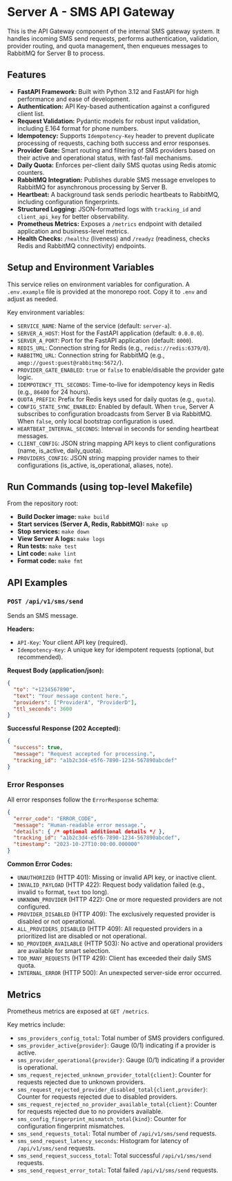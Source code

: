 # Server A - SMS API Gateway

This is the API Gateway component of the internal SMS gateway system. It handles incoming SMS send requests, performs authentication, validation, provider routing, and quota management, then enqueues messages to RabbitMQ for Server B to process.

## Features

*   **FastAPI Framework:** Built with Python 3.12 and FastAPI for high performance and ease of development.
*   **Authentication:** API Key-based authentication against a configured client list.
*   **Request Validation:** Pydantic models for robust input validation, including E.164 format for phone numbers.
*   **Idempotency:** Supports `Idempotency-Key` header to prevent duplicate processing of requests, caching both success and error responses.
*   **Provider Gate:** Smart routing and filtering of SMS providers based on their active and operational status, with fast-fail mechanisms.
*   **Daily Quota:** Enforces per-client daily SMS quotas using Redis atomic counters.
*   **RabbitMQ Integration:** Publishes durable SMS message envelopes to RabbitMQ for asynchronous processing by Server B.
*   **Heartbeat:** A background task sends periodic heartbeats to RabbitMQ, including configuration fingerprints.
*   **Structured Logging:** JSON-formatted logs with `tracking_id` and `client_api_key` for better observability.
*   **Prometheus Metrics:** Exposes a `/metrics` endpoint with detailed application and business-level metrics.
*   **Health Checks:** `/healthz` (liveness) and `/readyz` (readiness, checks Redis and RabbitMQ connectivity) endpoints.

## Setup and Environment Variables

This service relies on environment variables for configuration. A `.env.example` file is provided at the monorepo root. Copy it to `.env` and adjust as needed.

Key environment variables:

*   `SERVICE_NAME`: Name of the service (default: `server-a`).
*   `SERVER_A_HOST`: Host for the FastAPI application (default: `0.0.0.0`).
*   `SERVER_A_PORT`: Port for the FastAPI application (default: `8000`).
*   `REDIS_URL`: Connection string for Redis (e.g., `redis://redis:6379/0`).
*   `RABBITMQ_URL`: Connection string for RabbitMQ (e.g., `amqp://guest:guest@rabbitmq:5672/`).
*   `PROVIDER_GATE_ENABLED`: `true` or `false` to enable/disable the provider gate logic.
*   `IDEMPOTENCY_TTL_SECONDS`: Time-to-live for idempotency keys in Redis (e.g., `86400` for 24 hours).
*   `QUOTA_PREFIX`: Prefix for Redis keys used for daily quotas (e.g., `quota`).
*   `CONFIG_STATE_SYNC_ENABLED`: Enabled by default. When `true`, Server A subscribes to configuration broadcasts from Server B via RabbitMQ. When `false`, only local bootstrap configuration is used.
*   `HEARTBEAT_INTERVAL_SECONDS`: Interval in seconds for sending heartbeat messages.
*   `CLIENT_CONFIG`: JSON string mapping API keys to client configurations (name, is\_active, daily\_quota).
*   `PROVIDERS_CONFIG`: JSON string mapping provider names to their configurations (is\_active, is\_operational, aliases, note).

## Run Commands (using top-level Makefile)

From the repository root:

*   **Build Docker image:** `make build`
*   **Start services (Server A, Redis, RabbitMQ):** `make up`
*   **Stop services:** `make down`
*   **View Server A logs:** `make logs`
*   **Run tests:** `make test`
*   **Lint code:** `make lint`
*   **Format code:** `make fmt`

## API Examples

### `POST /api/v1/sms/send`

Sends an SMS message.

**Headers:**

*   `API-Key`: Your client API key (required).
*   `Idempotency-Key`: A unique key for idempotent requests (optional, but recommended).

**Request Body (application/json):**

```json
{
  "to": "+1234567890",
  "text": "Your message content here.",
  "providers": ["ProviderA", "ProviderD"],
  "ttl_seconds": 3600
}
```

**Successful Response (202 Accepted):**

```json
{
  "success": true,
  "message": "Request accepted for processing.",
  "tracking_id": "a1b2c3d4-e5f6-7890-1234-567890abcdef"
}
```

### Error Responses

All error responses follow the `ErrorResponse` schema:

```json
{
  "error_code": "ERROR_CODE",
  "message": "Human-readable error message.",
  "details": { /* optional additional details */ },
  "tracking_id": "a1b2c3d4-e5f6-7890-1234-567890abcdef",
  "timestamp": "2023-10-27T10:00:00.000000"
}
```

**Common Error Codes:**

*   `UNAUTHORIZED` (HTTP 401): Missing or invalid API key, or inactive client.
*   `INVALID_PAYLOAD` (HTTP 422): Request body validation failed (e.g., invalid `to` format, `text` too long).
*   `UNKNOWN_PROVIDER` (HTTP 422): One or more requested providers are not configured.
*   `PROVIDER_DISABLED` (HTTP 409): The exclusively requested provider is disabled or not operational.
*   `ALL_PROVIDERS_DISABLED` (HTTP 409): All requested providers in a prioritized list are disabled or not operational.
*   `NO_PROVIDER_AVAILABLE` (HTTP 503): No active and operational providers are available for smart selection.
*   `TOO_MANY_REQUESTS` (HTTP 429): Client has exceeded their daily SMS quota.
*   `INTERNAL_ERROR` (HTTP 500): An unexpected server-side error occurred.

## Metrics

Prometheus metrics are exposed at `GET /metrics`.

Key metrics include:

*   `sms_providers_config_total`: Total number of SMS providers configured.
*   `sms_provider_active{provider}`: Gauge (0/1) indicating if a provider is active.
*   `sms_provider_operational{provider}`: Gauge (0/1) indicating if a provider is operational.
*   `sms_request_rejected_unknown_provider_total{client}`: Counter for requests rejected due to unknown providers.
*   `sms_request_rejected_provider_disabled_total{client,provider}`: Counter for requests rejected due to disabled providers.
*   `sms_request_rejected_no_provider_available_total{client}`: Counter for requests rejected due to no providers available.
*   `sms_config_fingerprint_mismatch_total{kind}`: Counter for configuration fingerprint mismatches.
*   `sms_send_requests_total`: Total number of `/api/v1/sms/send` requests.
*   `sms_send_request_latency_seconds`: Histogram for latency of `/api/v1/sms/send` requests.
*   `sms_send_request_success_total`: Total successful `/api/v1/sms/send` requests.
*   `sms_send_request_error_total`: Total failed `/api/v1/sms/send` requests.